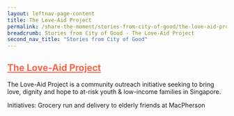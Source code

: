 ```yaml
---
layout: leftnav-page-content
title: The Love-Aid Project 
permalink: /share-the-moment/stories-from-city-of-good/the-love-aid-project
breadcrumb: Stories from City of Good - The Love-Aid Project 
second_nav_title: "Stories from City of Good"
---
```


## <a href="https://www.theloveaidproject.org/" style="color:tomato">The Love-Aid Project</a> 

The Love-Aid Project is a community outreach initiative seeking to bring love, dignity and hope to at-risk youth & low-income families in Singapore.

Initiatives: Grocery run and delivery to elderly friends at MacPherson
